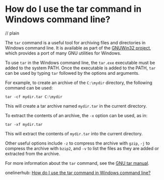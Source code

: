# How do I use the tar command in Windows command line?
// plain

The `tar` command is a useful tool for archiving files and directories in Windows command line. It is available as part of the [GNUWin32 project](http://gnuwin32.sourceforge.net/packages/gtar.htm), which provides a port of many GNU utilities for Windows.

To use `tar` in the Windows command line, the `tar.exe` executable must be added to the system PATH. Once the executable is added to the PATH, `tar` can be used by typing `tar` followed by the options and arguments.

For example, to create an archive of the `C:\mydir` directory, the following command can be used:

```
tar -cf mydir.tar C:\mydir
```

This will create a tar archive named `mydir.tar` in the current directory.

To extract the contents of an archive, the `-x` option can be used, as in:

```
tar -xf mydir.tar
```

This will extract the contents of `mydir.tar` into the current directory.

Other useful options include `-z` to compress the archive with `gzip`, `-j` to compress the archive with `bzip2`, and `-v` to list the files as they are added or extracted from the archive.

For more information about the `tar` command, see the [GNU tar manual](https://www.gnu.org/software/tar/manual/tar.html).

onelinerhub: [How do I use the tar command in Windows command line?](https://onelinerhub.com/cli-tar/how-do-i-use-the-tar-command-in-windows-command-line)